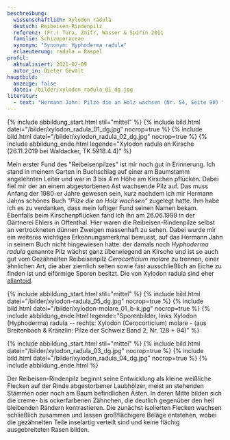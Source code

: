 ```yaml
---
beschreibung:
  wissenschaftlich: Xylodon radula
  deutsch: Reibeisen-Rindenpilz
  referenz: (Fr.) Tura, Zmitr, Wasser & Spirin 2011
  familie: Schizoporaceae
  synonym: "Synonym: Hyphoderma radula"
  erlaeuterung: radula = Raspel
profil:
  aktualisiert: 2021-02-09
  autor_in: Dieter Gewalt
hauptbild:
  anzeige: false
  datei: /bilder/xylodon_radula_01_dg.jpg
literatur:
  - text: "Hermann Jahn: Pilze die an Holz wachsen (Nr. 54, Seite 90) "
---
```

{% include abbildung_start.html stil="mittel" %}
{% include bild.html datei="/bilder/xylodon_radula_01_dg.jpg" nocrop=true %}
{% include bild.html datei="/bilder/xylodon_radula_02_dg.jpg" nocrop=true %}
{% include abbildung_ende.html legende="Xylodon radula an Kirsche  (26.11.2019  bei Waldacker,  TK 5918.4.4)" %}

Mein erster Fund des "Reibeisenpilzes" ist mir noch gut in Erinnerung. Ich stand in meinem Garten in Buchschlag auf einer am Baumstamm angelehnten Leiter und war in 3 bis 4 m Höhe am Kirschen pflücken. Dabei fiel mir der an einem abgestorbenen Ast wachsende Pilz auf. Das muss Anfang der 1980-er Jahre gewesen sein, kurz nachdem ich mir Hermann Jahns schönes Buch *"Pilze die an Holz wachsen"* zugelegt hatte. Ihm habe ich es zu verdanken, dass mein luftiger Fund seinen Namen bekam. Ebenfalls beim Kirschenpflücken fand ich ihn am 26.06.1999 in der Gärtnerei Ehlers in Offenthal. Hier waren die Reibeisen-Rindenpilze selbst an vertrockneten dünnen Zweigen massenhaft zu sehen. Dabei wurde mir ein weiteres wichtiges Erkennungsmerkmal bewusst, auf das Hermann Jahn in seinem Buch nicht hingewiesen hatte: der damals noch *Hyphoderma radula* genannte Pilz wächst ganz überwiegend an Kirsche und ist so auch gut vom Gezähnelten Reibeisenpilz *Cerocorticium molare* zu trennen, einer ähnlichen Art, die aber ziemlich selten sowie fast ausschließlich an Eiche zu finden ist und eiförmige Sporen besitzt. Die von Xylodon radula sind eher [allantoid](allantoid "Glossar").

{% include abbildung_start.html stil="mittel" %}
{% include bild.html datei="/bilder/xylodon-radula_05_dg.jpg" nocrop=true %}
{% include bild.html datei="/bilder/xylodon-molare_01_b-k.jpg" nocrop=true %}
{% include abbildung_ende.html legende="Sporenbilder, links Xylodon (Hyphoderma) radula -- rechts: Xylodon (Cerocorticium) molare - (aus Breitenbach & Kränzlin: Pilze der Schweiz Band 2, Nr. 128 + 94)" %}



{% include abbildung_start.html stil="mittel" %}
{% include bild.html datei="/bilder/xylodon_radula_03_dg.jpg" nocrop=true %}
{% include bild.html datei="/bilder/xylodon_radula_04_dg.jpg" nocrop=true %}
{% include abbildung_ende.html %}

Der Reibeisen-Rindenpilz beginnt seine Entwicklung als kleine weißliche Flecken auf der Rinde abgestorbener Laubhölzer, meist an stehenden Stämmen oder noch am Baum befindlichen Ästen. In deren Mitte bilden sich die creme- bis ockerfarbenen Zähnchen, die deutlich gegenüber den hell bleibenden Rändern kontrastieren. Die zunächst isolierten Flecken wachsen schließlich zusammen und lassen großflächigere Beläge entstehen, wobei die gezähnelten Teile inselartig verteilt sind und keine flächig ausgebreiteten Rasen bilden.